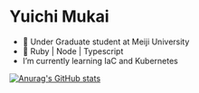 # Yuichi Mukai

- 📝 Under Graduate student at Meiji University
- 🌚 Ruby | Node | Typescript
- I’m currently learning IaC and Kubernetes

[![Anurag's GitHub stats](https://github-readme-stats.vercel.app/api?username=yuichimukai&theme=nightowl)](https://github.com/anuraghazra/github-readme-stats)
